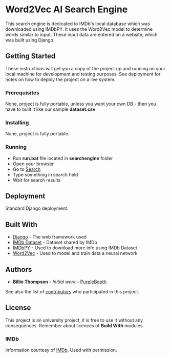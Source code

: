 # Word2Vec AI Search Engine

This search engine is dedicated to IMDb's local database which was downloaded using IMDbPY. It uses the Word2Vec model to determine words similar to input. These input data are entered on a website, which was built using Django.

## Getting Started

These instructions will get you a copy of the project up and running on your local machine for development and testing purposes. See deployment for notes on how to deploy the project on a live system.

### Prerequisites

None, project is fully portable, unless you want your own DB - then you have to built it like our sample **dataset.csv**

### Installing

None, project is fully portable.

### Running

* Run **run.bat** file located in **searchengine** folder
* Open your browser
* Go to [Search](http://localhost:8000/search)
* Type something in search field
* Wait for search results

## Deployment

Standard Django deployment.

## Built With

* [Django](https://www.djangoproject.com/) - The web framework used
* [IMDb Dataset](https://www.imdb.com/interfaces/) - Dataset shared by IMDb
* [IMDbPY](https://imdbpy.sourceforge.io/) - Used to download more info using IMDb Dataset
* [Word2Vec](https://radimrehurek.com/gensim/models/word2vec.html) - Used to model and train data a neural network

## Authors

* **Billie Thompson** - *Initial work* - [PurpleBooth](https://github.com/PurpleBooth)

See also the list of [contributors](https://github.com/your/project/contributors) who participated in this project.

## License

This project is an university project, it is free to use it without any consequences.
Remember about licences of **Build With** modules.

### IMDb
Information courtesy of [IMDb](http://www.imdb.com).
Used with permission.